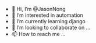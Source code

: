 - 👋 Hi, I’m @JasonNong
- 👀 I’m interested in automation
- 🌱 I’m currently learning django
- 💞️ I’m looking to collaborate on ...
- 📫 How to reach me ...

<!---
JasonNong/JasonNong is a ✨ special ✨ repository because its `README.md` (this file) appears on your GitHub profile.
You can click the Preview link to take a look at your changes.
--->
